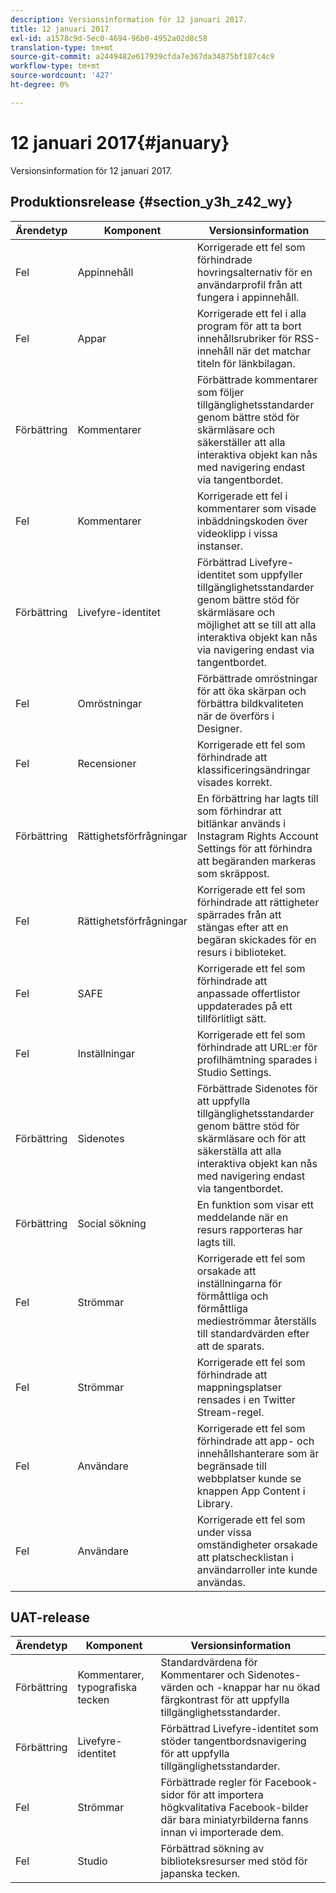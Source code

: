 ```yaml
---
description: Versionsinformation för 12 januari 2017.
title: 12 januari 2017
exl-id: a1578c9d-5ec0-4694-96b0-4952a02d8c58
translation-type: tm+mt
source-git-commit: a2449482e617939cfda7e367da34875bf187c4c9
workflow-type: tm+mt
source-wordcount: '427'
ht-degree: 0%

---
```


# 12 januari 2017{#january}

Versionsinformation för 12 januari 2017.

## Produktionsrelease {#section_y3h_z42_wy}

| Ärendetyp | Komponent | Versionsinformation |
|--- |--- |--- |
| Fel | Appinnehåll | Korrigerade ett fel som förhindrade hovringsalternativ för en användarprofil från att fungera i appinnehåll. |
| Fel | Appar | Korrigerade ett fel i alla program för att ta bort innehållsrubriker för RSS-innehåll när det matchar titeln för länkbilagan. |
| Förbättring | Kommentarer | Förbättrade kommentarer som följer tillgänglighetsstandarder genom bättre stöd för skärmläsare och säkerställer att alla interaktiva objekt kan nås med navigering endast via tangentbordet. |
| Fel | Kommentarer | Korrigerade ett fel i kommentarer som visade inbäddningskoden över videoklipp i vissa instanser. |
| Förbättring | Livefyre-identitet | Förbättrad Livefyre-identitet som uppfyller tillgänglighetsstandarder genom bättre stöd för skärmläsare och möjlighet att se till att alla interaktiva objekt kan nås via navigering endast via tangentbordet. |
| Fel | Omröstningar | Förbättrade omröstningar för att öka skärpan och förbättra bildkvaliteten när de överförs i Designer. |
| Fel | Recensioner | Korrigerade ett fel som förhindrade att klassificeringsändringar visades korrekt. |
| Förbättring | Rättighetsförfrågningar | En förbättring har lagts till som förhindrar att bitlänkar används i Instagram Rights Account Settings för att förhindra att begäranden markeras som skräppost. |
| Fel | Rättighetsförfrågningar | Korrigerade ett fel som förhindrade att rättigheter spärrades från att stängas efter att en begäran skickades för en resurs i biblioteket. |
| Fel | SAFE | Korrigerade ett fel som förhindrade att anpassade offertlistor uppdaterades på ett tillförlitligt sätt. |
| Fel | Inställningar | Korrigerade ett fel som förhindrade att URL:er för profilhämtning sparades i Studio Settings. |
| Förbättring | Sidenotes | Förbättrade Sidenotes för att uppfylla tillgänglighetsstandarder genom bättre stöd för skärmläsare och för att säkerställa att alla interaktiva objekt kan nås med navigering endast via tangentbordet. |
| Förbättring | Social sökning | En funktion som visar ett meddelande när en resurs rapporteras har lagts till. |
| Fel | Strömmar | Korrigerade ett fel som orsakade att inställningarna för förmåttliga och förmåttliga medieströmmar återställs till standardvärden efter att de sparats. |
| Fel | Strömmar | Korrigerade ett fel som förhindrade att mappningsplatser rensades i en Twitter Stream-regel. |
| Fel | Användare | Korrigerade ett fel som förhindrade att app- och innehållshanterare som är begränsade till webbplatser kunde se knappen App Content i Library. |
| Fel | Användare | Korrigerade ett fel som under vissa omständigheter orsakade att platschecklistan i användarroller inte kunde användas. |


## UAT-release

| Ärendetyp | Komponent | Versionsinformation |
|--- |--- |--- |
| Förbättring | Kommentarer, typografiska tecken | Standardvärdena för Kommentarer och Sidenotes-värden och -knappar har nu ökad färgkontrast för att uppfylla tillgänglighetsstandarder. |
| Förbättring | Livefyre-identitet | Förbättrad Livefyre-identitet som stöder tangentbordsnavigering för att uppfylla tillgänglighetsstandarder. |
| Fel | Strömmar | Förbättrade regler för Facebook-sidor för att importera högkvalitativa Facebook-bilder där bara miniatyrbilderna fanns innan vi importerade dem. |
| Fel | Studio | Förbättrad sökning av biblioteksresurser med stöd för japanska tecken. |
